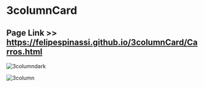 # 3columnCard

## Page Link >> https://felipespinassi.github.io/3columnCard/Carros.html

![3columndark](https://user-images.githubusercontent.com/77703754/156677788-ef98bc4f-09e9-4ff3-82f5-170c8a08e786.png)

![3column](https://user-images.githubusercontent.com/77703754/156677791-2b9a6615-ae84-47ad-a1c1-3bb9a6f4322f.png)

